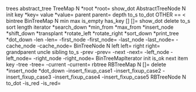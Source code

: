 trees
	abstract_tree
		TreeMap
			N
			*root
			*root=
			show_dot
		AbstractTreeNode
			N
			init
			key
			*key=
			value
			*value=
			parent
			parent=
			depth
			to_s
			to_dot
			OTHER
			==
			<
	bintree
		BinTreeMap
			N
			min
			max
			is_empty
			has_key
			[]
			[]=
			show_dot
			delete
			to_s
			sort
			length
			iterator
			*search_down
			*min_from
			*max_from
			*insert_node
			*shift_down
			*transplant
			*rotate_left
			*rotate_right
			*sort_down
			*print_tree
			*dot_down
			-len
			-len=
			-first_node
			-first_node=
			-last_node
			-last_node=
			-cache_node
			-cache_node=
		BinTreeNode
			N
			left
			left=
			right
			right=
			grandparent
			uncle
			sibling
			to_s
			-prev
			-prev=
			-next
			-next=
			-left_node
			-left_node=
			-right_node
			-right_node=
		BinTreeMapIterator
			init
			is_ok
			next
			item
			key
			-tree
			-tree=
			-current
			-current=
	rbtree
		RBTreeMap
			N
			[]=
			delete
			*insert_node
			*dot_down
			-insert_fixup_case1
			-insert_fixup_case2
			-insert_fixup_case3
			-insert_fixup_case4
			-insert_fixup_case5
		RBTreeNode
			N
			to_dot
			-is_red
			-is_red=
